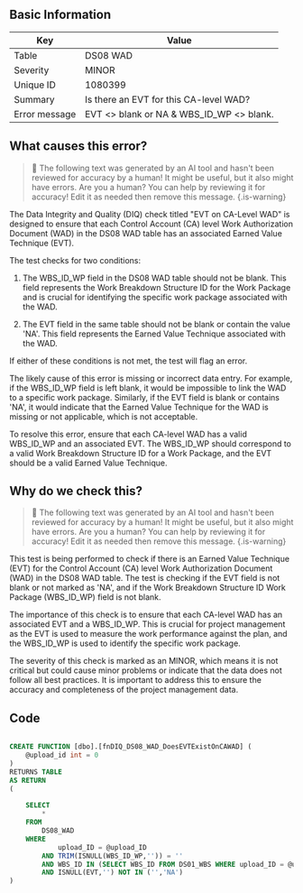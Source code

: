 ## Basic Information
| Key         | Value          |
|-------------|----------------|
| Table       | DS08 WAD |
| Severity    | MINOR |
| Unique ID   | 1080399   |
| Summary     | Is there an EVT for this CA-level WAD? |
| Error message | EVT <> blank or NA & WBS_ID_WP <> blank. |

## What causes this error?

> :robot: The following text was generated by an AI tool and hasn't been reviewed for accuracy by a human! It might be useful, but it also might have errors. Are you a human? You can help by reviewing it for accuracy! Edit it as needed then remove this message.
{.is-warning}

The Data Integrity and Quality (DIQ) check titled "EVT on CA-Level WAD" is designed to ensure that each Control Account (CA) level Work Authorization Document (WAD) in the DS08 WAD table has an associated Earned Value Technique (EVT). 

The test checks for two conditions: 

1. The WBS_ID_WP field in the DS08 WAD table should not be blank. This field represents the Work Breakdown Structure ID for the Work Package and is crucial for identifying the specific work package associated with the WAD. 

2. The EVT field in the same table should not be blank or contain the value 'NA'. This field represents the Earned Value Technique associated with the WAD. 

If either of these conditions is not met, the test will flag an error. 

The likely cause of this error is missing or incorrect data entry. For example, if the WBS_ID_WP field is left blank, it would be impossible to link the WAD to a specific work package. Similarly, if the EVT field is blank or contains 'NA', it would indicate that the Earned Value Technique for the WAD is missing or not applicable, which is not acceptable. 

To resolve this error, ensure that each CA-level WAD has a valid WBS_ID_WP and an associated EVT. The WBS_ID_WP should correspond to a valid Work Breakdown Structure ID for a Work Package, and the EVT should be a valid Earned Value Technique.
## Why do we check this?

> :robot: The following text was generated by an AI tool and hasn't been reviewed for accuracy by a human! It might be useful, but it also might have errors. Are you a human? You can help by reviewing it for accuracy! Edit it as needed then remove this message.
{.is-warning}

This test is being performed to check if there is an Earned Value Technique (EVT) for the Control Account (CA) level Work Authorization Document (WAD) in the DS08 WAD table. The test is checking if the EVT field is not blank or not marked as 'NA', and if the Work Breakdown Structure ID Work Package (WBS_ID_WP) field is not blank. 

The importance of this check is to ensure that each CA-level WAD has an associated EVT and a WBS_ID_WP. This is crucial for project management as the EVT is used to measure the work performance against the plan, and the WBS_ID_WP is used to identify the specific work package. 

The severity of this check is marked as an MINOR, which means it is not critical but could cause minor problems or indicate that the data does not follow all best practices. It is important to address this to ensure the accuracy and completeness of the project management data.
## Code

```sql

CREATE FUNCTION [dbo].[fnDIQ_DS08_WAD_DoesEVTExistOnCAWAD] (
	@upload_id int = 0
)
RETURNS TABLE
AS RETURN
(
	
	SELECT 
		*
	FROM
		DS08_WAD
	WHERE
			upload_ID = @upload_ID   
		AND TRIM(ISNULL(WBS_ID_WP,'')) = ''
		AND WBS_ID IN (SELECT WBS_ID FROM DS01_WBS WHERE upload_ID = @upload_ID AND type = 'CA')
		AND ISNULL(EVT,'') NOT IN ('','NA')
)
```
